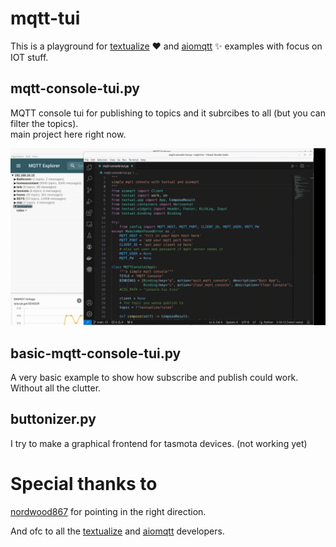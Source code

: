 # mqtt-tui

This is a playground for [textualize](https://textual.textualize.io/) :heart: and [aiomqtt](https://github.com/sbtinstruments/aiomqtt) :sparkles: examples with focus on IOT stuff.  

## mqtt-console-tui.py

MQTT console tui for publishing to topics and it subrcibes to all (but you can filter the topics).    
main project here right now.  



![mqtt console to subscribe/publish](mqtt.gif)


## basic-mqtt-console-tui.py

A very basic example to show how subscribe and publish could work.  
Without all the clutter.  


## buttonizer.py

I try to make a graphical frontend for tasmota devices. (not working yet)


# Special thanks to

[nordwood867](https://github.com/norwood867) for pointing in the right direction.    

And ofc to all the [textualize](https://textual.textualize.io/) and [aiomqtt](https://github.com/sbtinstruments/aiomqtt) developers.  
